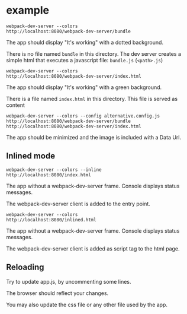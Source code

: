 # example

``` text
webpack-dev-server --colors
http://localhost:8080/webpack-dev-server/bundle
```

The app should display "It's working" with a dotted background.

There is no file named `bundle` in this directory. The dev server creates a simple html that executes a javascript file: `bundle.js` (`<path>.js`)

``` text
webpack-dev-server --colors
http://localhost:8080/webpack-dev-server/index.html
```

The app should display "It's working" with a green background.

There is a file named `index.html` in this directory. This file is served as content


``` text
webpack-dev-server --colors --config alternative.config.js
http://localhost:8080/webpack-dev-server/bundle
http://localhost:8080/webpack-dev-server/index.html
```

The app should be minimized and the image is included with a Data Url.

## Inlined mode

``` text
webpack-dev-server --colors --inline
http://localhost:8080/index.html
```

The app without a webpack-dev-server frame. Console displays status messages.

The webpack-dev-server client is added to the entry point.


``` text
webpack-dev-server --colors
http://localhost:8080/inlined.html
```

The app without a webpack-dev-server frame. Console displays status messages.

The webpack-dev-server client is added as script tag to the html page.




## Reloading

Try to update app.js, by uncommenting some lines.

The browser should reflect your changes.

You may also update the css file or any other file used by the app.
